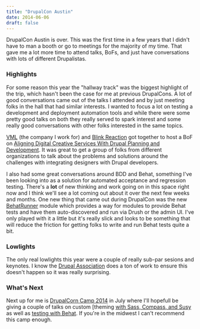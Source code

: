 ```yaml
---
title: "DrupalCon Austin"
date: 2014-06-06
draft: false
---
```


DrupalCon Austin is over. This was the first time in a few years that
I didn't have to man a booth or go to meetings for the majority of my
time. That gave me a lot more time to attend talks, BoFs, and just
have conversations with lots of different Drupalistas.
<!--more-->

### Highlights

For some reason this year the "hallway track" was the biggest
highlight of the trip, which hasn't been the case for me at previous
DrupalCons. A lot of good conversations came out of the talks I
attended and by just meeting folks in the hall that had similar
interests. I wanted to focus a lot on testing a development and
deployment automation tools and while there were some pretty good
talks on both they really served to spark interest and some really
good conversations with other folks interested in the same topics.

[VML](http://www.vml.com) (the company I work for) and
[Blink Reaction]() got together to host a BoF on
[Aligning Digital Creative Services With Drupal Planning and Development](https://austin2014.drupal.org/bof/aligning-digital-creative-services-drupal-planning-and-development). It
was great to get a group of folks from different organizations to talk
about the problems and solutions around the challenges with
integrating designers with Drupal developers.

I also had some great conversations around BDD and Behat, something
I've been looking into as a solution for automated acceptance and
regression testing. There's a **lot** of new thinking and work going
on in this space right now and I think we'll see a lot coming out
about it over the next few weeks and months. One new thing that came
out during DrupalCon was the new
[BehatRunner](https://drupal.org/project/behatrunner) module which
provides a way for modules to provide Behat tests and have them
auto-discovered and run via Drush or the admin UI. I've only played
with it a little but it's really slick and looks to be something that
will reduce the friction for getting folks to write and run Behat
tests quite a bit.

### Lowlights

The only real lowlights this year were a couple of really sub-par
sesions and keynotes. I know the
[Drupal Association](https://assoc.drupal.org) does a ton of work to
ensure this doesn't happen so it was really surprising.

### What's Next

Next up for me is [DrupalCorn Camp 2014](http://2014.drupalcorn.org/) in
July where I'll hopefull be giving a couple of talks on custom
[theming [with Sass, Compass, and Susy](http://2014.drupalcorn.org/session/creating-mobile-first-responsive-themes-sass-compass-and-susy)
as well as
[testing with Behat](http://2014.drupalcorn.org/session/enabling-automated-bdd-testing-drupal-behat). If
you're in the midwest I can't recommend this camp enough.
